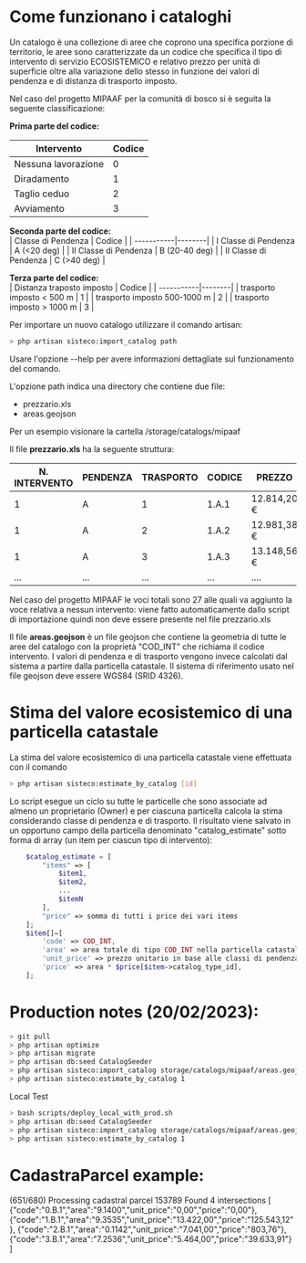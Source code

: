Come funzionano i cataloghi
==

Un catalogo è una collezione di aree che coprono una specifica porzione di territorio, le aree sono caratterizzate da un codice che specifica il tipo di intervento di servizio ECOSISTEMICO e relativo prezzo per unità di superficie oltre alla variazione dello stesso in funzione dei valori di pendenza e di distanza di trasporto imposto.

Nel caso del progetto MIPAAF per la comunità di bosco si è seguita la seguente classificazione:

**Prima parte del codice:**  

| Intervento | Codice |
| -----------|--------|
| Nessuna lavorazione | 0 |
| Diradamento | 1 |
| Taglio ceduo | 2 |
| Avviamento | 3 |

**Seconda parte del codice:**  
| Classe di Pendenza | Codice |
| -----------|--------|
| I Classe di Pendenza | A (<20 deg) |
| II Classe di Pendenza | B (20-40 deg) |
| II Classe di Pendenza | C (>40 deg) |

**Terza parte del codice:**  
| Distanza traposto imposto | Codice |
| -----------|--------|
| trasporto imposto < 500 m | 1 |
| trasporto imposto 500-1000 m | 2 |
| trasporto imposto > 1000 m | 3 |

Per importare un nuovo catalogo utilizzare il comando artisan:

```sh
> php artisan sisteco:import_catalog path
```

Usare l'opzione --help per avere informazioni dettagliate sul funzionamento del comando.

L'opzione path indica una directory che contiene due file:
* prezzario.xls
* areas.geojson

Per un esempio visionare la cartella /storage/catalogs/mipaaf  

Il file **prezzario.xls** ha la seguente struttura:

|N. INTERVENTO | PENDENZA | TRASPORTO |	CODICE |	 PREZZO |
| ---- | ---- | ---- | ---- | ----- |
| 1	| A	| 1	| 1.A.1	|  12.814,20 € |
| 1	| A	| 2	| 1.A.2	|  12.981,38 € |
| 1	| A	| 3	| 1.A.3	|  13.148,56 € |
| ...| ...	| ...	| ...	|  .... |

Nel caso del progetto MIPAAF le voci totali sono 27 alle quali va aggiunto la voce relativa a nessun intervento: viene fatto automaticamente dallo script di importazione quindi non deve essere presente nel file prezzario.xls

Il file **areas.geojson** è un file geojson che contiene la geometria di tutte le aree del catalogo con la proprietà "COD_INT" che richiama il codice intervento. I valori di pendenza e di trasporto vengono invece calcolati dal sistema a partire dalla particella catastale. Il sistema di riferimento usato nel file geojson deve essere WGS84 (SRID 4326).  

Stima del valore ecosistemico di una particella catastale
==

La stima del valore ecosistemico di una particella catastale viene effettuata con il comando

```sh
> php artisan sisteco:estimate_by_catalog [id]
```

Lo script esegue un ciclo su tutte le particelle che sono associate ad almeno un proprietario (Owner) e per ciascuna particella calcola la stima considerando classe di pendenza e di trasporto. Il risultato viene salvato in un opportuno campo della particella denominato "catalog_estimate" sotto forma di array (un item per ciascun tipo di intervento):

```php
    $catalog_estimate = [
        "items" => [
            $item1,
            $item2,
            ...
            $itemN
        ],
        "price" => somma di tutti i price dei vari items
    ];
    $item[]=[
        'code' => COD_INT,
        'area' => area totale di tipo COD_INT nella particella catastale,
        'unit_price' => prezzo unitario in base alle classi di pendenza e area,
        'price' => area * $price[$item->catalog_type_id],
    ];
```

Production notes (20/02/2023):
===
```sh
> git pull
> php artisan optimize
> php artisan migrate
> php artisan db:seed CatalogSeeder
> php artisan sisteco:import_catalog storage/catalogs/mipaaf/areas.geojson 1 COD_INT
> php artisan sisteco:estimate_by_catalog 1
```

Local Test
```sh
> bash scripts/deploy_local_with_prod.sh
> php artisan db:seed CatalogSeeder
> php artisan sisteco:import_catalog storage/catalogs/mipaaf/areas.geojson 1 COD_INT
> php artisan sisteco:estimate_by_catalog 1
```

CadastraParcel example:
====
(651/680) Processing cadastral parcel 153789
Found 4 intersections
[
    {"code":"0.B.1","area":"9.1400","unit_price":"0,00","price":"0,00"},
    {"code":"1.B.1","area":"9.3535","unit_price":"13.422,00","price":"125.543,12"},
    {"code":"2.B.1","area":"0.1142","unit_price":"7.041,00","price":"803,76"},
    {"code":"3.B.1","area":"7.2536","unit_price":"5.464,00","price":"39.633,91"}
]